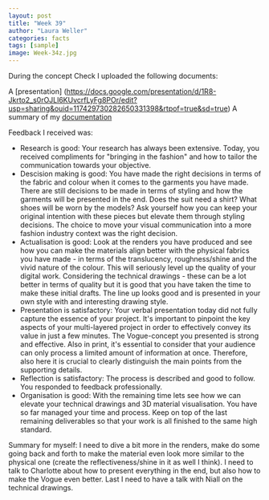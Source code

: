 ```yaml
---
layout: post
title: "Week 39"
author: "Laura Weller"
categories: facts
tags: [sample]
image: Week-34z.jpg
---
```



During the concept Check I uploaded the following documents:

A [presentation] (https://docs.google.com/presentation/d/1R8-Jkrto2_s0rOJLl6KUvcrfLyFg8POr/edit?usp=sharing&ouid=117429730282650331398&rtpof=true&sd=true)
A summary of my [documentation](../../assets/nonimg/graduation-info-summary-of-documentation.pdf)

Feedback I received was:
- Research is good: Your research has always been extensive. Today, you received compliments for "bringing in the fashion" and how to tailor the communication towards your objective.
- Descision making is good: You have made the right decisions in terms of the fabric and colour when it comes to the garments you have made. There are still decisions to be made in terms of styling and how the garments will be presented in the end. Does the suit need a shirt? What shoes will be worn by the models? Ask yourself how you can keep your original intention with these pieces but elevate them through styling decisions. The choice to move your visual communication into a more fashion industry context was the right decision.
- Actualisation is good: Look at the renders you have produced and see how you can make the materials align better with the physical fabrics you have made - in terms of the translucency, roughness/shine and the vivid nature of the colour. This will seriously level up the quality of your digital work.
Considering the technical drawings - these can be a lot better in terms of quality but it is good that you have taken the time to make these initial drafts. The line up looks good and is presented in your own style with and interesting drawing style.
- Presentation is satisfactory: Your verbal presentation today did not fully capture the essence of your project. It's important to pinpoint the key aspects of your multi-layered project in order to effectively convey its value in just a few minutes. The Vogue-concept you presented is strong and effective. Also in print, it's essential to consider that your audience can only process a limited amount of information at once. Therefore, also here it is crucial to clearly distinguish the main points from the supporting details.
- Reflection is satisfactory: The process is described and good to follow. You responded to feedback professionally. 
- Organisation is good: With the remaining time lets see how we can elevate your technical drawings and 3D material visualisation. You have so far managed your time and process. Keep on top of the last remaining deliverables so that your work is all finished to the same high standard. 

Summary for myself:
I need to dive a bit more in the renders, make do some going back and forth to make the material even look more similar to the physical one (create the reflectiveness/shine in it as well I think). I need to talk to Charlotte about how to present everything in the end, but also how to make the Vogue even better. Last I need to have a talk with Niall on the technical drawings.  